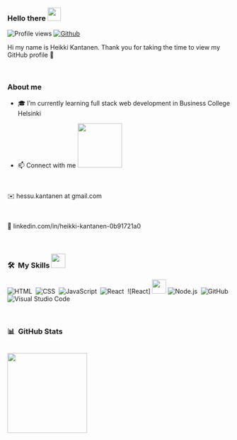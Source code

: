 ### Hello there  <img src = "https://raw.githubusercontent.com/MartinHeinz/MartinHeinz/master/wave.gif" width = 30px>

![Profile views](https://visitor-badge.glitch.me/badge?page_id=HeikkiKantanen.HeikkiKantanen)
[![Github](https://img.shields.io/github/followers/HeikkiKantanen?label=Follow&style=social)](https://github.com/HeikkiKantanen)


Hi my name is Heikki Kantanen. Thank you for taking the time to view my GitHub profile 🙂

<br>

### About me

- 🎓 I’m currently learning full stack web development in Business College Helsinki

- 📫 Connect with me  <img src='https://raw.githubusercontent.com/ShahriarShafin/ShahriarShafin/main/Assets/handshake.gif' width="100px">

<br>

  ✉️        hessu.kantanen at gmail.com 
  
  <br>
  
  🔗       linkedin.com/in/heikki-kantanen-0b91721a0
  
  <br>
  
### 🛠 &nbsp;My Skills   <img src = "https://media2.giphy.com/media/QssGEmpkyEOhBCb7e1/giphy.gif?cid=ecf05e47a0n3gi1bfqntqmob8g9aid1oyj2wr3ds3mg700bl&rid=giphy.gif" width = 32px>

![HTML](https://img.shields.io/badge/-HTML-05122A?style=flat&logo=HTML5)&nbsp;
![CSS](https://img.shields.io/badge/-CSS-05122A?style=flat&logo=CSS3&logoColor=1572B6)&nbsp;
![JavaScript](https://img.shields.io/badge/-JavaScript-05122A?style=flat&logo=javascript)&nbsp;
![React](https://img.shields.io/badge/-React-05122A?style=flat&logo=react)&nbsp;
![React] <img width ='32px' src ='https://raw.githubusercontent.com/rahulbanerjee26/githubAboutMeGenerator/main/icons/reactjs.svg'>
![Node.js](https://img.shields.io/badge/-Node.js-05122A?style=flat&logo=node.js)&nbsp;
![GitHub](https://img.shields.io/badge/-GitHub-05122A?style=flat&logo=github)&nbsp;
![Visual Studio Code](https://img.shields.io/badge/-Visual%20Studio%20Code-05122A?style=flat&logo=visual-studio-code&logoColor=007ACC)&nbsp;

<br>

### 📊  &nbsp;GitHub Stats

<br>

  <img height="180em" src="https://github-readme-stats-eight-theta.vercel.app/api/top-langs/?username=HeikkiKantanen&layout=compact&langs_count=8&theme=algolia"/>



<!--
**HeikkiKantanen/HeikkiKantanen** is a ✨ _special_ ✨ repository because its `README.md` (this file) appears on your GitHub profile.

Here are some ideas to get you started:

- 🔭 I’m currently working on ...
- 👯 I’m looking to collaborate on ...
- 🤔 I’m looking for help with ...
- 💬 Ask me about ...
- 📫 How to reach me: ...
- 😄 Pronouns: ...
- ⚡ Fun fact: ...
-->
